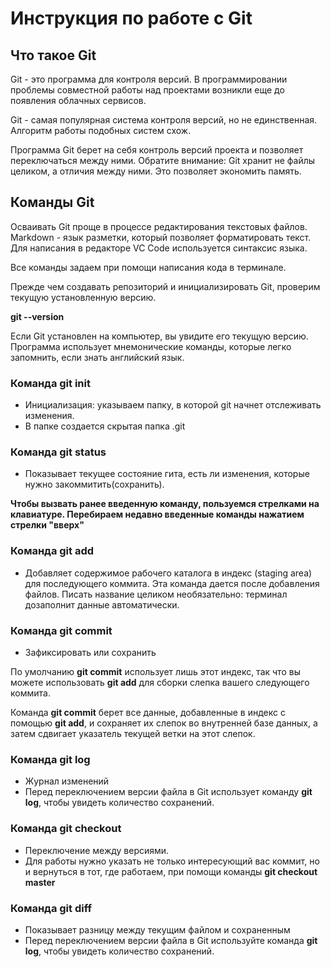 # Инструкция по работе с Git

## Что такое Git
Git - это программа для контроля версий. В программировании проблемы совместной работы над проектами возникли еще до появления облачных сервисов.

Git - самая популярная система контроля версий, но не единственная. Алгоритм работы подобных систем схож.

Программа Git берет на себя контроль версий проекта и позволяет переключаться между ними.
Обратите внимание: Git хранит не файлы целиком, а отличия между ними. Это позволяет экономить память.

## Команды Git
 Осваивать Git проще в процессе редактирования текстовых файлов. Markdown - язык разметки, который позволяет форматировать текст. Для написания в редакторе VC Code используется синтаксис языка.

 Все команды задаем при помощи написания кода в терминале.

Прежде чем создавать репозиторий и инициализировать Git, проверим текущую установленную версию.

**git --version**

Если Git установлен на компьютер, вы увидите его текущую версию. Программа использует мнемонические команды, которые легко запомнить, если знать английский язык.
### Команда git init

+ Инициализация: указываем папку, в которой git начнет отслеживать изменения.
+ В папке создается скрытая папка .git
### Команда git status
+ Показывает текущее состояние гита, есть ли изменения, которые нужно закоммитить(сохранить).

**Чтобы вызвать ранее введенную команду, пользуемся стрелками на клавиатуре. Перебираем недавно введенные команды нажатием стрелки "вверх"**

### Команда git add
+ Добавляет содержимое рабочего каталога в индекс (staging area) для последующего коммита. Эта команда дается после добавления файлов. Писать название целиком необязательно: терминал дозаполнит данные автоматически.

### Команда git commit
+ Зафиксировать или сохранить

По умолчанию **git commit** использует лишь этот индекс, так что вы можете использовать **git add** для сборки слепка вашего следующего коммита.

Команда **git commit** берет все данные, добавленные в индекс с помощью **git add**, и сохраняет их слепок во внутренней базе данных, а затем сдвигает указатель текущей ветки на этот слепок.

### Команда git log
+ Журнал изменений
+ Перед переключением версии файла в Git использует команду **git log**, чтобы увидеть количество сохранений.

### Команда git checkout
+ Переключение между версиями.
+ Для работы нужно указать не только интересующий вас коммит, но и вернуться в тот, где работаем, при помощи команды **git checkout master**

### Команда git diff
+ Показывает разницу между текущим файлом и сохраненным
+ Перед переключением версии файла в Git используйте команда **git log**, чтобы увидеть количество сохранений.
